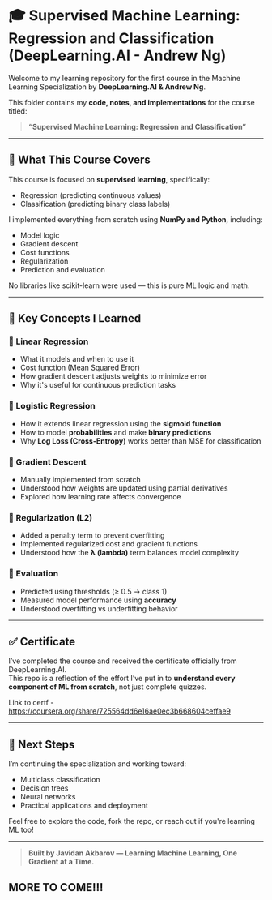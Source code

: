 # 🎓 Supervised Machine Learning: Regression and Classification (DeepLearning.AI - Andrew Ng)

Welcome to my learning repository for the first course in the Machine Learning Specialization by **DeepLearning.AI & Andrew Ng**.

This folder contains my **code, notes, and implementations** for the course titled:

> **“Supervised Machine Learning: Regression and Classification”**

---

## 📘 What This Course Covers

This course is focused on **supervised learning**, specifically:
- Regression (predicting continuous values)
- Classification (predicting binary class labels)

I implemented everything from scratch using **NumPy and Python**, including:
- Model logic
- Gradient descent
- Cost functions
- Regularization
- Prediction and evaluation

No libraries like scikit-learn were used — this is pure ML logic and math.

---

## 🧠 Key Concepts I Learned

### 🔹 Linear Regression
- What it models and when to use it
- Cost function (Mean Squared Error)
- How gradient descent adjusts weights to minimize error
- Why it's useful for continuous prediction tasks

### 🔹 Logistic Regression
- How it extends linear regression using the **sigmoid function**
- How to model **probabilities** and make **binary predictions**
- Why **Log Loss (Cross-Entropy)** works better than MSE for classification

### 🔹 Gradient Descent
- Manually implemented from scratch
- Understood how weights are updated using partial derivatives
- Explored how learning rate affects convergence

### 🔹 Regularization (L2)
- Added a penalty term to prevent overfitting
- Implemented regularized cost and gradient functions
- Understood how the **λ (lambda)** term balances model complexity

### 🔹 Evaluation
- Predicted using thresholds (≥ 0.5 → class 1)
- Measured model performance using **accuracy**
- Understood overfitting vs underfitting behavior

---


## ✅ Certificate

I’ve completed the course and received the certificate officially from DeepLearning.AI.  
This repo is a reflection of the effort I’ve put in to **understand every component of ML from scratch**, not just complete quizzes.

Link to certf - https://coursera.org/share/725564dd6e16ae0ec3b668604ceffae9

---

## 🧠 Next Steps

I’m continuing the specialization and working toward:
- Multiclass classification
- Decision trees
- Neural networks
- Practical applications and deployment

Feel free to explore the code, fork the repo, or reach out if you're learning ML too!

---

> **Built by Javidan Akbarov — Learning Machine Learning, One Gradient at a Time.**
> 
## MORE TO COME!!!
